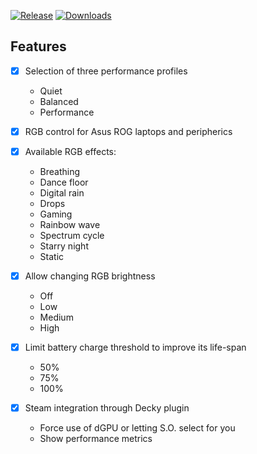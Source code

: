 
[![Release](https://github.com/Emiliopg91/RogControlCenter/actions/workflows/release.yml/badge.svg)](https://github.com/Emiliopg91/RogControlCenter/actions/workflows/release.yml)
[![Downloads](https://img.shields.io/github/downloads/Emiliopg91/RogControlCenter/total.svg)](https://github.com/Emiliopg91/RogControlCenter/releases)


## Features

- [x] Selection of three performance profiles
  - Quiet
  - Balanced
  - Performance

- [x] RGB control for Asus ROG laptops and peripherics

- [x] Available RGB effects:
  - Breathing
  - Dance floor
  - Digital rain
  - Drops
  - Gaming
  - Rainbow wave
  - Spectrum cycle
  - Starry night
  - Static

- [x] Allow changing RGB brightness
  - Off
  - Low
  - Medium
  - High 

- [x] Limit battery charge threshold to improve its life-span
  - 50%
  - 75%
  - 100%

- [x] Steam integration through Decky plugin
  - Force use of dGPU or letting S.O. select for you
  - Show performance metrics 
  
